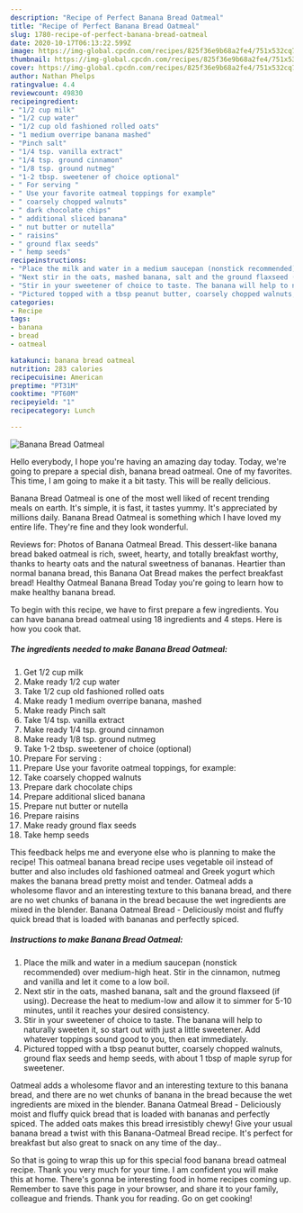 ```yaml
---
description: "Recipe of Perfect Banana Bread Oatmeal"
title: "Recipe of Perfect Banana Bread Oatmeal"
slug: 1780-recipe-of-perfect-banana-bread-oatmeal
date: 2020-10-17T06:13:22.599Z
image: https://img-global.cpcdn.com/recipes/825f36e9b68a2fe4/751x532cq70/banana-bread-oatmeal-recipe-main-photo.jpg
thumbnail: https://img-global.cpcdn.com/recipes/825f36e9b68a2fe4/751x532cq70/banana-bread-oatmeal-recipe-main-photo.jpg
cover: https://img-global.cpcdn.com/recipes/825f36e9b68a2fe4/751x532cq70/banana-bread-oatmeal-recipe-main-photo.jpg
author: Nathan Phelps
ratingvalue: 4.4
reviewcount: 49830
recipeingredient:
- "1/2 cup milk"
- "1/2 cup water"
- "1/2 cup old fashioned rolled oats"
- "1 medium overripe banana mashed"
- "Pinch salt"
- "1/4 tsp. vanilla extract"
- "1/4 tsp. ground cinnamon"
- "1/8 tsp. ground nutmeg"
- "1-2 tbsp. sweetener of choice optional"
- " For serving "
- " Use your favorite oatmeal toppings for example"
- " coarsely chopped walnuts"
- " dark chocolate chips"
- " additional sliced banana"
- " nut butter or nutella"
- " raisins"
- " ground flax seeds"
- " hemp seeds"
recipeinstructions:
- "Place the milk and water in a medium saucepan (nonstick recommended) over medium-high heat. Stir in the cinnamon, nutmeg and vanilla and let it come to a low boil."
- "Next stir in the oats, mashed banana, salt and the ground flaxseed (if using). Decrease the heat to medium-low and allow it to simmer for 5-10 minutes, until it reaches your desired consistency."
- "Stir in your sweetener of choice to taste. The banana will help to naturally sweeten it, so start out with just a little sweetener. Add whatever toppings sound good to you, then eat immediately."
- "Pictured topped with a tbsp peanut butter, coarsely chopped walnuts, ground flax seeds and hemp seeds, with about 1 tbsp of maple syrup for sweetener."
categories:
- Recipe
tags:
- banana
- bread
- oatmeal

katakunci: banana bread oatmeal 
nutrition: 283 calories
recipecuisine: American
preptime: "PT31M"
cooktime: "PT60M"
recipeyield: "1"
recipecategory: Lunch

---
```



![Banana Bread Oatmeal](https://img-global.cpcdn.com/recipes/825f36e9b68a2fe4/751x532cq70/banana-bread-oatmeal-recipe-main-photo.jpg)

Hello everybody, I hope you're having an amazing day today. Today, we're going to prepare a special dish, banana bread oatmeal. One of my favorites. This time, I am going to make it a bit tasty. This will be really delicious.

Banana Bread Oatmeal is one of the most well liked of recent trending meals on earth. It's simple, it is fast, it tastes yummy. It's appreciated by millions daily. Banana Bread Oatmeal is something which I have loved my entire life. They're fine and they look wonderful.

Reviews for: Photos of Banana Oatmeal Bread. This dessert-like banana bread baked oatmeal is rich, sweet, hearty, and totally breakfast worthy, thanks to hearty oats and the natural sweetness of bananas. Heartier than normal banana bread, this Banana Oat Bread makes the perfect breakfast bread! Healthy Oatmeal Banana Bread Today you&#39;re going to learn how to make healthy banana bread.


To begin with this recipe, we have to first prepare a few ingredients. You can have banana bread oatmeal using 18 ingredients and 4 steps. Here is how you cook that.

<!--inarticleads1-->

##### The ingredients needed to make Banana Bread Oatmeal:

1. Get 1/2 cup milk
1. Make ready 1/2 cup water
1. Take 1/2 cup old fashioned rolled oats
1. Make ready 1 medium overripe banana, mashed
1. Make ready Pinch salt
1. Take 1/4 tsp. vanilla extract
1. Make ready 1/4 tsp. ground cinnamon
1. Make ready 1/8 tsp. ground nutmeg
1. Take 1-2 tbsp. sweetener of choice (optional)
1. Prepare  For serving :
1. Prepare  Use your favorite oatmeal toppings, for example:
1. Take  coarsely chopped walnuts
1. Prepare  dark chocolate chips
1. Prepare  additional sliced banana
1. Prepare  nut butter or nutella
1. Prepare  raisins
1. Make ready  ground flax seeds
1. Take  hemp seeds


This feedback helps me and everyone else who is planning to make the recipe! This oatmeal banana bread recipe uses vegetable oil instead of butter and also includes old fashioned oatmeal and Greek yogurt which makes the banana bread pretty moist and tender. Oatmeal adds a wholesome flavor and an interesting texture to this banana bread, and there are no wet chunks of banana in the bread because the wet ingredients are mixed in the blender. Banana Oatmeal Bread - Deliciously moist and fluffy quick bread that is loaded with bananas and perfectly spiced. 

<!--inarticleads2-->

##### Instructions to make Banana Bread Oatmeal:

1. Place the milk and water in a medium saucepan (nonstick recommended) over medium-high heat. Stir in the cinnamon, nutmeg and vanilla and let it come to a low boil.
1. Next stir in the oats, mashed banana, salt and the ground flaxseed (if using). Decrease the heat to medium-low and allow it to simmer for 5-10 minutes, until it reaches your desired consistency.
1. Stir in your sweetener of choice to taste. The banana will help to naturally sweeten it, so start out with just a little sweetener. Add whatever toppings sound good to you, then eat immediately.
1. Pictured topped with a tbsp peanut butter, coarsely chopped walnuts, ground flax seeds and hemp seeds, with about 1 tbsp of maple syrup for sweetener.


Oatmeal adds a wholesome flavor and an interesting texture to this banana bread, and there are no wet chunks of banana in the bread because the wet ingredients are mixed in the blender. Banana Oatmeal Bread - Deliciously moist and fluffy quick bread that is loaded with bananas and perfectly spiced. The added oats makes this bread irresistibly chewy! Give your usual banana bread a twist with this Banana-Oatmeal Bread recipe. It&#39;s perfect for breakfast but also great to snack on any time of the day.. 

So that is going to wrap this up for this special food banana bread oatmeal recipe. Thank you very much for your time. I am confident you will make this at home. There's gonna be interesting food in home recipes coming up. Remember to save this page in your browser, and share it to your family, colleague and friends. Thank you for reading. Go on get cooking!
